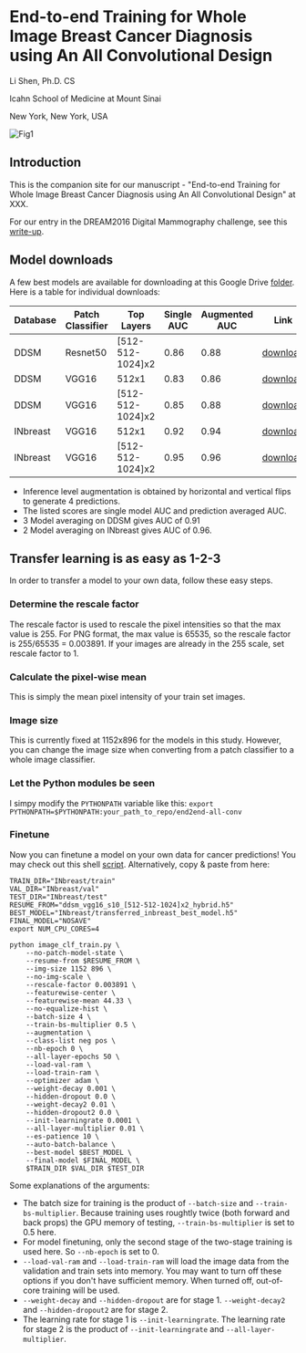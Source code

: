 # End-to-end Training for Whole Image Breast Cancer Diagnosis using An All Convolutional Design
Li Shen, Ph.D. CS

Icahn School of Medicine at Mount Sinai

New York, New York, USA

![Fig1](https://raw.githubusercontent.com/lishen/end2end-all-conv/master/ddsm_train/Fig%20-%20convert%20patch%20to%20whole%20image%20classifier.png "Whole image end-to-end training")

## Introduction
This is the companion site for our manuscript - "End-to-end Training for Whole Image Breast Cancer Diagnosis using An All Convolutional Design" at XXX.

For our entry in the DREAM2016 Digital Mammography challenge, see this [write-up](https://www.synapse.org/LiShenDMChallenge).

## Model downloads
A few best models are available for downloading at this Google Drive [folder](https://drive.google.com/open?id=0B1PVLadG_dCKV2pZem5MTjc1cHc). Here is a table for individual downloads:

| Database  | Patch Classifier  | Top Layers  | Single AUC  | Augmented AUC  | Link  |
|---|---|---|---|---|---|
| DDSM  | Resnet50  | \[512-512-1024\]x2  | 0.86  | 0.88  | [download](https://drive.google.com/open?id=0B1PVLadG_dCKSUJYdzNyZjVsZHc)  |
| DDSM  | VGG16  | 512x1  | 0.83  | 0.86  | [download](https://drive.google.com/open?id=0B1PVLadG_dCKYnREWlJQZ2JaSDQ)  |
| DDSM  | VGG16  | \[512-512-1024\]x2  | 0.85  | 0.88  | [download](https://drive.google.com/open?id=0B1PVLadG_dCKdVQzbDRLNTZ4TXM)  |
| INbreast  | VGG16  | 512x1  | 0.92  | 0.94  | [download](https://drive.google.com/open?id=0B1PVLadG_dCKN0ZxNFdCRWxHRFU)  |
| INbreast  | VGG16  | \[512-512-1024\]x2  | 0.95  | 0.96  | [download](https://drive.google.com/open?id=0B1PVLadG_dCKUnQwYVhOd2NfQlk)  |

- Inference level augmentation is obtained by horizontal and vertical flips to generate 4 predictions.
- The listed scores are single model AUC and prediction averaged AUC.
- 3 Model averaging on DDSM gives AUC of 0.91
- 2 Model averaging on INbreast gives AUC of 0.96.

## Transfer learning is as easy as 1-2-3
In order to transfer a model to your own data, follow these easy steps.
### Determine the rescale factor
The rescale factor is used to rescale the pixel intensities so that the max value is 255. For PNG format, the max value is 65535, so the rescale factor is 255/65535 = 0.003891. If your images are already in the 255 scale, set rescale factor to 1.
### Calculate the pixel-wise mean
This is simply the mean pixel intensity of your train set images.
### Image size
This is currently fixed at 1152x896 for the models in this study. However, you can change the image size when converting from a patch classifier to a whole image classifier.
### Let the Python modules be seen
I simpy modify the `PYTHONPATH` variable like this: `export PYTHONPATH=$PYTHONPATH:your_path_to_repo/end2end-all-conv`
### Finetune
Now you can finetune a model on your own data for cancer predictions! You may check out this shell [script](ddsm_train/train_image_clf_inbreast.sh). Alternatively, copy & paste from here:
```shell
TRAIN_DIR="INbreast/train"
VAL_DIR="INbreast/val"
TEST_DIR="INbreast/test"
RESUME_FROM="ddsm_vgg16_s10_[512-512-1024]x2_hybrid.h5"
BEST_MODEL="INbreast/transferred_inbreast_best_model.h5"
FINAL_MODEL="NOSAVE"
export NUM_CPU_CORES=4

python image_clf_train.py \
    --no-patch-model-state \
    --resume-from $RESUME_FROM \
    --img-size 1152 896 \
    --no-img-scale \
    --rescale-factor 0.003891 \
    --featurewise-center \
    --featurewise-mean 44.33 \
    --no-equalize-hist \
    --batch-size 4 \
    --train-bs-multiplier 0.5 \
    --augmentation \
    --class-list neg pos \
    --nb-epoch 0 \
    --all-layer-epochs 50 \
    --load-val-ram \
    --load-train-ram \
    --optimizer adam \
    --weight-decay 0.001 \
    --hidden-dropout 0.0 \
    --weight-decay2 0.01 \
    --hidden-dropout2 0.0 \
    --init-learningrate 0.0001 \
    --all-layer-multiplier 0.01 \
    --es-patience 10 \
    --auto-batch-balance \
    --best-model $BEST_MODEL \
    --final-model $FINAL_MODEL \
    $TRAIN_DIR $VAL_DIR $TEST_DIR
```
Some explanations of the arguments:
- The batch size for training is the product of `--batch-size` and `--train-bs-multiplier`. Because training uses roughtly twice (both forward and back props) the GPU memory of testing, `--train-bs-multiplier` is set to 0.5 here.
- For model finetuning, only the second stage of the two-stage training is used here. So `--nb-epoch` is set to 0.
- `--load-val-ram` and `--load-train-ram` will load the image data from the validation and train sets into memory. You may want to turn off these options if you don't have sufficient memory. When turned off, out-of-core training will be used.
- `--weight-decay` and `--hidden-dropout` are for stage 1. `--weight-decay2` and `--hidden-dropout2` are for stage 2.
- The learning rate for stage 1 is `--init-learningrate`. The learning rate for stage 2 is the product of `--init-learningrate` and `--all-layer-multiplier`.




